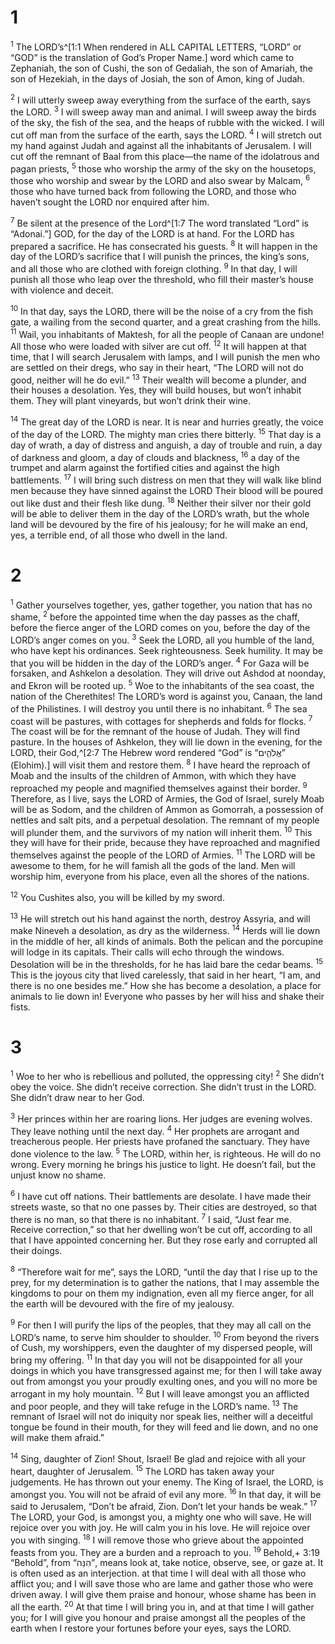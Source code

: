 # 1 
<sup>1</sup> The LORD’s^[1:1 When rendered in ALL CAPITAL LETTERS, “LORD” or “GOD” is the translation of God’s Proper Name.] word which came to Zephaniah, the son of Cushi, the son of Gedaliah, the son of Amariah, the son of Hezekiah, in the days of Josiah, the son of Amon, king of Judah. 


<sup>2</sup> I will utterly sweep away everything from the surface of the earth, says the LORD. <sup>3</sup> I will sweep away man and animal. I will sweep away the birds of the sky, the fish of the sea, and the heaps of rubble with the wicked. I will cut off man from the surface of the earth, says the LORD. <sup>4</sup> I will stretch out my hand against Judah and against all the inhabitants of Jerusalem. I will cut off the remnant of Baal from this place—the name of the idolatrous and pagan priests, <sup>5</sup> those who worship the army of the sky on the housetops, those who worship and swear by the LORD and also swear by Malcam, <sup>6</sup> those who have turned back from following the LORD, and those who haven’t sought the LORD nor enquired after him. 

<sup>7</sup> Be silent at the presence of the Lord^[1:7 The word translated “Lord” is “Adonai.”] GOD, for the day of the LORD is at hand. For the LORD has prepared a sacrifice. He has consecrated his guests. <sup>8</sup> It will happen in the day of the LORD’s sacrifice that I will punish the princes, the king’s sons, and all those who are clothed with foreign clothing. <sup>9</sup> In that day, I will punish all those who leap over the threshold, who fill their master’s house with violence and deceit. 


<sup>10</sup> In that day, says the LORD, there will be the noise of a cry from the fish gate, a wailing from the second quarter, and a great crashing from the hills. <sup>11</sup> Wail, you inhabitants of Maktesh, for all the people of Canaan are undone! All those who were loaded with silver are cut off. <sup>12</sup> It will happen at that time, that I will search Jerusalem with lamps, and I will punish the men who are settled on their dregs, who say in their heart, “The LORD will not do good, neither will he do evil.” <sup>13</sup> Their wealth will become a plunder, and their houses a desolation. Yes, they will build houses, but won’t inhabit them. They will plant vineyards, but won’t drink their wine. 

<sup>14</sup> The great day of the LORD is near. It is near and hurries greatly, the voice of the day of the LORD. The mighty man cries there bitterly. <sup>15</sup> That day is a day of wrath, a day of distress and anguish, a day of trouble and ruin, a day of darkness and gloom, a day of clouds and blackness, <sup>16</sup> a day of the trumpet and alarm against the fortified cities and against the high battlements. <sup>17</sup> I will bring such distress on men that they will walk like blind men because they have sinned against the LORD Their blood will be poured out like dust and their flesh like dung. <sup>18</sup> Neither their silver nor their gold will be able to deliver them in the day of the LORD’s wrath, but the whole land will be devoured by the fire of his jealousy; for he will make an end, yes, a terrible end, of all those who dwell in the land. 

# 2 
<sup>1</sup> Gather yourselves together, yes, gather together, you nation that has no shame, <sup>2</sup> before the appointed time when the day passes as the chaff, before the fierce anger of the LORD comes on you, before the day of the LORD’s anger comes on you. <sup>3</sup> Seek the LORD, all you humble of the land, who have kept his ordinances. Seek righteousness. Seek humility. It may be that you will be hidden in the day of the LORD’s anger. <sup>4</sup> For Gaza will be forsaken, and Ashkelon a desolation. They will drive out Ashdod at noonday, and Ekron will be rooted up. <sup>5</sup> Woe to the inhabitants of the sea coast, the nation of the Cherethites! The LORD’s word is against you, Canaan, the land of the Philistines. I will destroy you until there is no inhabitant. <sup>6</sup> The sea coast will be pastures, with cottages for shepherds and folds for flocks. <sup>7</sup> The coast will be for the remnant of the house of Judah. They will find pasture. In the houses of Ashkelon, they will lie down in the evening, for the LORD, their God,^[2:7 The Hebrew word rendered “God” is “אֱלֹהִ֑ים” (Elohim).] will visit them and restore them. <sup>8</sup> I have heard the reproach of Moab and the insults of the children of Ammon, with which they have reproached my people and magnified themselves against their border. <sup>9</sup> Therefore, as I live, says the LORD of Armies, the God of Israel, surely Moab will be as Sodom, and the children of Ammon as Gomorrah, a possession of nettles and salt pits, and a perpetual desolation. The remnant of my people will plunder them, and the survivors of my nation will inherit them. <sup>10</sup> This they will have for their pride, because they have reproached and magnified themselves against the people of the LORD of Armies. <sup>11</sup> The LORD will be awesome to them, for he will famish all the gods of the land. Men will worship him, everyone from his place, even all the shores of the nations. 


<sup>12</sup> You Cushites also, you will be killed by my sword. 

<sup>13</sup> He will stretch out his hand against the north, destroy Assyria, and will make Nineveh a desolation, as dry as the wilderness. <sup>14</sup> Herds will lie down in the middle of her, all kinds of animals. Both the pelican and the porcupine will lodge in its capitals. Their calls will echo through the windows. Desolation will be in the thresholds, for he has laid bare the cedar beams. <sup>15</sup> This is the joyous city that lived carelessly, that said in her heart, “I am, and there is no one besides me.” How she has become a desolation, a place for animals to lie down in! Everyone who passes by her will hiss and shake their fists. 

# 3 
<sup>1</sup> Woe to her who is rebellious and polluted, the oppressing city! <sup>2</sup> She didn’t obey the voice. She didn’t receive correction. She didn’t trust in the LORD. She didn’t draw near to her God. 

<sup>3</sup> Her princes within her are roaring lions. Her judges are evening wolves. They leave nothing until the next day. <sup>4</sup> Her prophets are arrogant and treacherous people. Her priests have profaned the sanctuary. They have done violence to the law. <sup>5</sup> The LORD, within her, is righteous. He will do no wrong. Every morning he brings his justice to light. He doesn’t fail, but the unjust know no shame. 

<sup>6</sup> I have cut off nations. Their battlements are desolate. I have made their streets waste, so that no one passes by. Their cities are destroyed, so that there is no man, so that there is no inhabitant. <sup>7</sup> I said, “Just fear me. Receive correction,” so that her dwelling won’t be cut off, according to all that I have appointed concerning her. But they rose early and corrupted all their doings. 

<sup>8</sup> “Therefore wait for me”, says the LORD, “until the day that I rise up to the prey, for my determination is to gather the nations, that I may assemble the kingdoms to pour on them my indignation, even all my fierce anger, for all the earth will be devoured with the fire of my jealousy. 

<sup>9</sup> For then I will purify the lips of the peoples, that they may all call on the LORD’s name, to serve him shoulder to shoulder. <sup>10</sup> From beyond the rivers of Cush, my worshippers, even the daughter of my dispersed people, will bring my offering. <sup>11</sup> In that day you will not be disappointed for all your doings in which you have transgressed against me; for then I will take away out from amongst you your proudly exulting ones, and you will no more be arrogant in my holy mountain. <sup>12</sup> But I will leave amongst you an afflicted and poor people, and they will take refuge in the LORD’s name. <sup>13</sup> The remnant of Israel will not do iniquity nor speak lies, neither will a deceitful tongue be found in their mouth, for they will feed and lie down, and no one will make them afraid.” 

<sup>14</sup> Sing, daughter of Zion! Shout, Israel! Be glad and rejoice with all your heart, daughter of Jerusalem. <sup>15</sup> The LORD has taken away your judgements. He has thrown out your enemy. The King of Israel, the LORD, is amongst you. You will not be afraid of evil any more. <sup>16</sup> In that day, it will be said to Jerusalem, “Don’t be afraid, Zion. Don’t let your hands be weak.” <sup>17</sup> The LORD, your God, is amongst you, a mighty one who will save. He will rejoice over you with joy. He will calm you in his love. He will rejoice over you with singing. <sup>18</sup> I will remove those who grieve about the appointed feasts from you. They are a burden and a reproach to you. <sup>19</sup> Behold,+ 3:19 “Behold”, from “הִנֵּה”, means look at, take notice, observe, see, or gaze at. It is often used as an interjection. at that time I will deal with all those who afflict you; and I will save those who are lame and gather those who were driven away. I will give them praise and honour, whose shame has been in all the earth. <sup>20</sup> At that time I will bring you in, and at that time I will gather you; for I will give you honour and praise amongst all the peoples of the earth when I restore your fortunes before your eyes, says the LORD. 